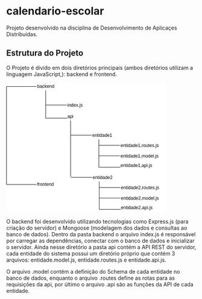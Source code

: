 # calendario-escolar

Projeto desenvolvido na disciplina de Desenvolvimento de Aplicaçes Distribuídas.


## Estrutura do Projeto
O Projeto é divido em dois diretórios principais (ambos diretórios utilizam a linguagem JavaScript,): backend e frontend.

![](images/diretorios.png)

O backend foi desenvolvido utilizando tecnologias como Express.js (para criação do servidor) e Mongoose (modelagem dos dados e consultas ao banco de dados). Dentro da pasta backend o arquivo index.js é responsável por carregar as dependências, conectar com o banco de dados e inicializar o servidor. Ainda nesse diretório a pasta api contém a API REST do servidor, cada entidade do sistema possui um diretório próprio que contém 3 arquivos: entidade.model.js, entidade.routes.js e entidade.api.js.

O arquivo .model contém a definição do Schema de cada entidade no banco de dados, enquanto o arquivo .routes define as rotas para as requisições da api, por último o arquivo .api são as funções da API de cada entidade.
